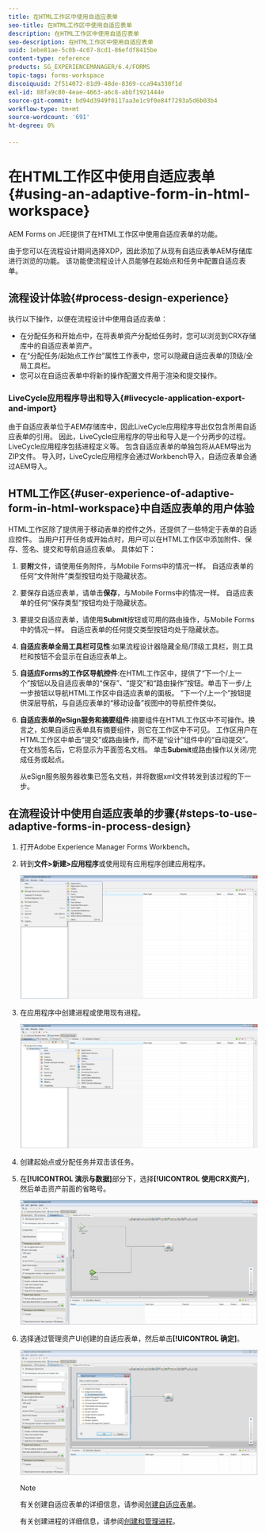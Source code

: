 ```yaml
---
title: 在HTML工作区中使用自适应表单
seo-title: 在HTML工作区中使用自适应表单
description: 在HTML工作区中使用自适应表单
seo-description: 在HTML工作区中使用自适应表单
uuid: 1ebe81ae-5c0b-4c07-8cd1-86efdf8415be
content-type: reference
products: SG_EXPERIENCEMANAGER/6.4/FORMS
topic-tags: forms-workspace
discoiquuid: 2f514072-81d9-48de-8369-cca94a330f1d
exl-id: 88fa9c80-4eae-4663-a6c8-abbf1921444e
source-git-commit: bd94d3949f0117aa3e1c9f0e84f7293a5d6b03b4
workflow-type: tm+mt
source-wordcount: '691'
ht-degree: 0%

---
```


# 在HTML工作区中使用自适应表单{#using-an-adaptive-form-in-html-workspace}

AEM Forms on JEE提供了在HTML工作区中使用自适应表单的功能。

由于您可以在流程设计期间选择XDP，因此添加了从现有自适应表单AEM存储库进行浏览的功能。 该功能使流程设计人员能够在起始点和任务中配置自适应表单。

## 流程设计体验{#process-design-experience}

执行以下操作，以便在流程设计中使用自适应表单：

* 在分配任务和开始点中，在将表单资产分配给任务时，您可以浏览到CRX存储库中的自适应表单资产。
* 在“分配任务/起始点工作台”属性工作表中，您可以隐藏自适应表单的顶级/全局工具栏。
* 您可以在自适应表单中将新的操作配置文件用于渲染和提交操作。

### LiveCycle应用程序导出和导入{#livecycle-application-export-and-import}

由于自适应表单位于AEM存储库中，因此LiveCycle应用程序导出仅包含所用自适应表单的引用。 因此，LiveCycle应用程序的导出和导入是一个分两步的过程。 LiveCycle应用程序包括进程定义等。 包含自适应表单的单独包将从AEM导出为ZIP文件。 导入时，LiveCycle应用程序会通过Workbench导入，自适应表单会通过AEM导入。

## HTML工作区{#user-experience-of-adaptive-form-in-html-workspace}中自适应表单的用户体验

HTML工作区除了提供用于移动表单的控件之外，还提供了一些特定于表单的自适应控件。 当用户打开任务或开始点时，用户可以在HTML工作区中添加附件、保存、签名、提交和导航自适应表单。 具体如下：

1. 要**附**文件，请使用任务附件，与Mobile Forms中的情况一样。 自适应表单的任何“文件附件”类型按钮均处于隐藏状态。

1. 要保存自适应表单，请单击&#x200B;**保存**，与Mobile Forms中的情况一样。 自适应表单的任何“保存类型”按钮均处于隐藏状态。

1. 要提交自适应表单，请使用&#x200B;**Submit**&#x200B;按钮或可用的路由操作，与Mobile Forms中的情况一样。 自适应表单的任何提交类型按钮均处于隐藏状态。

1. **自适应表单全局工具栏可见性**:如果流程设计器隐藏全局/顶级工具栏，则工具栏和按钮不会显示在自适应表单上。

1. **自适应Forms的工作区导航控件**:在HTML工作区中，提供了“下一个/上一个”按钮以及自适应表单的“保存”、“提交”和“路由操作”按钮。单击下一步/上一步按钮以导航HTML工作区中自适应表单的面板。 “下一个/上一个”按钮提供深层导航，与自适应表单的“移动设备”视图中的导航控件类似。

1. **自适应表单的eSign服务和摘要组件**:摘要组件在HTML工作区中不可操作。换言之，如果自适应表单具有摘要组件，则它在工作区中不可见。 工作区用户在HTML工作区中单击“提交”或路由操作，而不是“设计”组件中的“自动提交”。 在文档签名后，它将显示为平面签名文档。 单击&#x200B;**Submit**&#x200B;或路由操作以关闭/完成任务或起点。

   从eSign服务服务器收集已签名文档，并将数据xml文件转发到该过程的下一步。

## 在流程设计中使用自适应表单的步骤{#steps-to-use-adaptive-forms-in-process-design}

1. 打开Adobe Experience Manager Forms Workbench。

1. 转到&#x200B;**文件>新建>应用程序**&#x200B;或使用现有应用程序创建应用程序。

   ![创建新应用程序](assets/create_new_appl.png)

1. 在应用程序中创建进程或使用现有进程。

   ![创建新流程](assets/create_new_process.png)

1. 创建起始点或分配任务并双击该任务。
1. 在&#x200B;**[!UICONTROL 演示与数据]**&#x200B;部分下，选择&#x200B;**[!UICONTROL 使用CRX资产]**，然后单击资产前面的省略号。

   ![使用CRX资产](assets/use_crx_asset.png)

1. 选择通过管理资产UI创建的自适应表单，然后单击&#x200B;**[!UICONTROL 确定]**。

   ![选择自适应表单](assets/selecting_form.png)

   >[!NOTE]
   >
   >有关创建自适应表单的详细信息，请参阅[创建自适应表单](/help/forms/using/creating-adaptive-form.md)。
   >
   >有关创建进程的详细信息，请参阅[创建和管理进程](https://help.adobe.com/en_US/AEMForms/6.1/WorkbenchHelp/WS92d06802c76abadb-1cc35bda128261a20dd-7ff7.2.html)。
